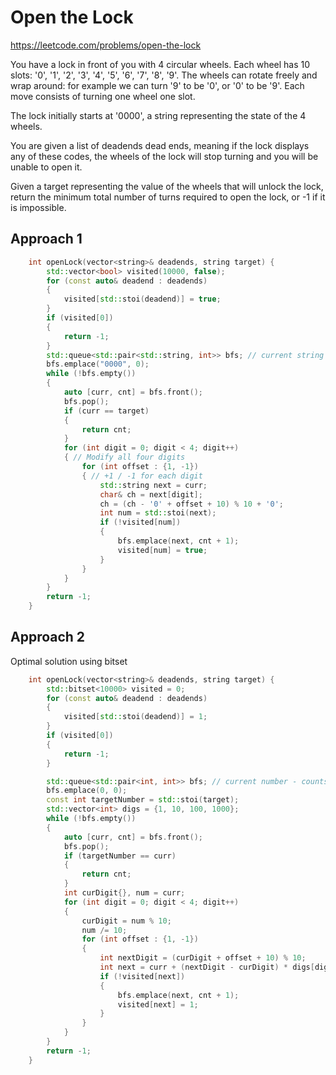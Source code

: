# Open the Lock

https://leetcode.com/problems/open-the-lock

You have a lock in front of you with 4 circular wheels. Each wheel has 10 slots: '0', '1', '2', '3', '4', '5', '6', '7', '8', '9'. The wheels can rotate freely and wrap around: for example we can turn '9' to be '0', or '0' to be '9'. Each move consists of turning one wheel one slot.

The lock initially starts at '0000', a string representing the state of the 4 wheels.

You are given a list of deadends dead ends, meaning if the lock displays any of these codes, the wheels of the lock will stop turning and you will be unable to open it.

Given a target representing the value of the wheels that will unlock the lock, return the minimum total number of turns required to open the lock, or -1 if it is impossible.

## Approach 1

``` C++
    int openLock(vector<string>& deadends, string target) {
        std::vector<bool> visited(10000, false);
        for (const auto& deadend : deadends)
        {
            visited[std::stoi(deadend)] = true;
        }
        if (visited[0])
        {
            return -1;
        }
        std::queue<std::pair<std::string, int>> bfs; // current string - counts so far
        bfs.emplace("0000", 0);
        while (!bfs.empty())
        {
            auto [curr, cnt] = bfs.front();
            bfs.pop();
            if (curr == target)
            {
                return cnt;
            }
            for (int digit = 0; digit < 4; digit++)
            { // Modify all four digits
                for (int offset : {1, -1})
                { // +1 / -1 for each digit
                    std::string next = curr;
                    char& ch = next[digit];
                    ch = (ch - '0' + offset + 10) % 10 + '0';
                    int num = std::stoi(next);
                    if (!visited[num])
                    {
                        bfs.emplace(next, cnt + 1);
                        visited[num] = true;
                    }
                }
            }
        }
        return -1;
    }
```

## Approach 2

Optimal solution using bitset

``` C++
    int openLock(vector<string>& deadends, string target) {
        std::bitset<10000> visited = 0;
        for (const auto& deadend : deadends)
        {
            visited[std::stoi(deadend)] = 1;
        }
        if (visited[0])
        {
            return -1;
        }

        std::queue<std::pair<int, int>> bfs; // current number - counts so far
        bfs.emplace(0, 0);
        const int targetNumber = std::stoi(target);
        std::vector<int> digs = {1, 10, 100, 1000};
        while (!bfs.empty())
        {
            auto [curr, cnt] = bfs.front();
            bfs.pop();
            if (targetNumber == curr)
            {
                return cnt;
            }
            int curDigit{}, num = curr;
            for (int digit = 0; digit < 4; digit++)
            {
                curDigit = num % 10;
                num /= 10;
                for (int offset : {1, -1})
                {
                    int nextDigit = (curDigit + offset + 10) % 10;
                    int next = curr + (nextDigit - curDigit) * digs[digit];
                    if (!visited[next])
                    {
                        bfs.emplace(next, cnt + 1);
                        visited[next] = 1;
                    }
                }
            }
        }
        return -1;
    }
```